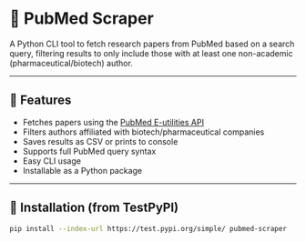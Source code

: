 # 🧬 PubMed Scraper

A Python CLI tool to fetch research papers from PubMed based on a search query, filtering results to only include those with at least one non-academic (pharmaceutical/biotech) author.

---

## 🚀 Features

- Fetches papers using the [PubMed E-utilities API](https://www.ncbi.nlm.nih.gov/books/NBK25501/)
- Filters authors affiliated with biotech/pharmaceutical companies
- Saves results as CSV or prints to console
- Supports full PubMed query syntax
- Easy CLI usage
- Installable as a Python package

---

## 🧪 Installation (from TestPyPI)

```bash
pip install --index-url https://test.pypi.org/simple/ pubmed-scraper